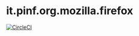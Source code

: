it.pinf.org.mozilla.firefox
===========================

[![CircleCI](https://circleci.com/gh/pinf-it/it.pinf.org.mozilla.firefox.svg?style=svg)](https://circleci.com/gh/pinf-it/it.pinf.org.mozilla.firefox)

